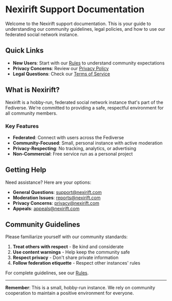 # Nexirift Support Documentation

Welcome to the Nexirift support documentation. This is your guide to understanding our community guidelines, legal policies, and how to use our federated social network instance.

## Quick Links

- **New Users**: Start with our [Rules](rules.md) to understand community expectations
- **Privacy Concerns**: Review our [Privacy Policy](legal/privacy-policy.md)
- **Legal Questions**: Check our [Terms of Service](legal/terms-of-service.md)

## What is Nexirift?

Nexirift is a hobby-run, federated social network instance that's part of the Fediverse. We're committed to providing a safe, respectful environment for all community members.

### Key Features

- **Federated**: Connect with users across the Fediverse
- **Community-Focused**: Small, personal instance with active moderation
- **Privacy-Respecting**: No tracking, analytics, or advertising
- **Non-Commercial**: Free service run as a personal project

## Getting Help

Need assistance? Here are your options:

- **General Questions**: [support@nexirift.com](mailto:support@nexirift.com)
- **Moderation Issues**: [reports@nexirift.com](mailto:reports@nexirift.com)
- **Privacy Concerns**: [privacy@nexirift.com](mailto:privacy@nexirift.com)
- **Appeals**: [appeals@nexirift.com](mailto:appeals@nexirift.com)

## Community Guidelines

Please familiarize yourself with our community standards:

1. **Treat others with respect** - Be kind and considerate
2. **Use content warnings** - Help keep the community safe
3. **Respect privacy** - Don't share private information
4. **Follow federation etiquette** - Respect other instances' rules

For complete guidelines, see our [Rules](rules.md).

---

**Remember**: This is a small, hobby-run instance. We rely on community cooperation to maintain a positive environment for everyone.
